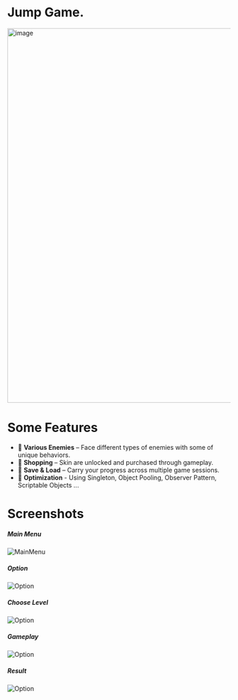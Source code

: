 # Jump Game. 
<img width="1919" height="843" alt="image" src="https://github.com/user-attachments/assets/d55337a1-2bd7-44ae-a961-31f9519cc4be" />

# Some Features
- 👾 **Various Enemies** – Face different types of enemies with some of unique behaviors.
- 🛒 **Shopping** – Skin are unlocked and purchased through gameplay.
- 💾 **Save & Load** – Carry your progress across multiple game sessions.
- 🚀 **Optimization** - Using Singleton, Object Pooling, Observer Pattern, Scriptable Objects ...

# Screenshots
##### Main Menu
![MainMenu](https://github.com/user-attachments/assets/d1aa3b99-41e3-47ee-9828-0a7d7fbda07f)
##### Option
![Option](https://github.com/user-attachments/assets/22cd7f36-4fd0-498e-a291-05e4403dd42a)
##### Choose Level
![Option](https://github.com/user-attachments/assets/c6fb0a1d-f27b-411f-b46b-58d828ed5ad8)
##### Gameplay
![Option](https://github.com/user-attachments/assets/54b228cb-285d-4a44-930c-34f1352539b4)
##### Result
![Option](https://github.com/user-attachments/assets/524dcd05-f93b-4baa-8b6d-006bcfb524e5)

